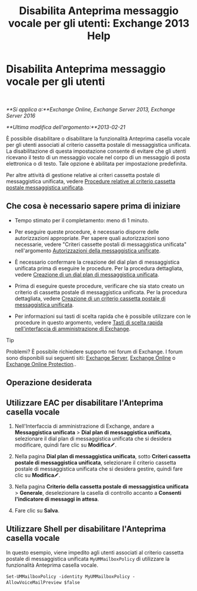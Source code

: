 ﻿---
title: 'Disabilita Anteprima messaggio vocale per gli utenti: Exchange 2013 Help'
TOCTitle: Disabilita Anteprima messaggio vocale per gli utenti
ms:assetid: 362fed13-3a9c-4111-bfa4-8c45ab6a3a01
ms:mtpsurl: https://technet.microsoft.com/it-it/library/Dd335199(v=EXCHG.150)
ms:contentKeyID: 51407351
ms.date: 05/22/2018
mtps_version: v=EXCHG.150
ms.translationtype: MT
---

# Disabilita Anteprima messaggio vocale per gli utenti

 

_**Si applica a:**Exchange Online, Exchange Server 2013, Exchange Server 2016_

_**Ultima modifica dell'argomento:**2013-02-21_

È possibile disabilitare o disabilitare la funzionalità Anteprima casella vocale per gli utenti associati al criterio cassetta postale di messaggistica unificata. La disabilitazione di questa impostazione consente di evitare che gli utenti ricevano il testo di un messaggio vocale nel corpo di un messaggio di posta elettronica o di testo. Tale opzione è abilitata per impostazione predefinita.

Per altre attività di gestione relative ai criteri cassetta postale di messaggistica unificata, vedere [Procedure relative al criterio cassetta postale messaggistica unificata](um-mailbox-policy-procedures-exchange-2013-help.md).

## Che cosa è necessario sapere prima di iniziare

  - Tempo stimato per il completamento: meno di 1 minuto.

  - Per eseguire queste procedure, è necessario disporre delle autorizzazioni appropriate. Per sapere quali autorizzazioni sono necessarie, vedere "Criteri cassette postali di messaggistica unificata" nell'argomento [Autorizzazioni della messaggistica unificate](unified-messaging-permissions-exchange-2013-help.md).

  - È necessario confermare la creazione del dial plan di messaggistica unificata prima di eseguire le procedure. Per la procedura dettagliata, vedere [Creazione di un dial plan di messaggistica unificata](create-a-um-dial-plan-exchange-2013-help.md).

  - Prima di eseguire queste procedure, verificare che sia stato creato un criterio di cassetta postale di messaggistica unificata. Per la procedura dettagliata, vedere [Creazione di un criterio cassetta postale di messaggistica unificata](create-a-um-mailbox-policy-exchange-2013-help.md).

  - Per informazioni sui tasti di scelta rapida che è possibile utilizzare con le procedure in questo argomento, vedere [Tasti di scelta rapida nell'interfaccia di amministrazione di Exchange](keyboard-shortcuts-in-the-exchange-admin-center-exchange-online-protection-help.md).


> [!TIP]
> Problemi? È possibile richiedere supporto nei forum di Exchange. I forum sono disponibili sui seguenti siti: <A href="https://go.microsoft.com/fwlink/p/?linkid=60612">Exchange Server</A>, <A href="https://go.microsoft.com/fwlink/p/?linkid=267542">Exchange Online</A> o <A href="https://go.microsoft.com/fwlink/p/?linkid=285351">Exchange Online Protection</A>..



## Operazione desiderata

## Utilizzare EAC per disabilitare l'Anteprima casella vocale

1.  Nell'Interfaccia di amministrazione di Exchange, andare a **Messaggistica unificata** \> **Dial plan di messaggistica unificata**, selezionare il dial plan di messaggistica unificata che si desidera modificare, quindi fare clic su **Modifica**![Icona Modifica](images/JJ218640.6f53ccb2-1f13-4c02-bea0-30690e6ea71d(EXCHG.150).gif "Icona Modifica").

2.  Nella pagina **Dial plan di messaggistica unificata**, sotto **Criteri cassetta postale di messaggistica unificata**, selezionare il criterio cassetta postale di messaggistica unificata che si desidera gestire, quindi fare clic su **Modifica**![Icona Modifica](images/JJ218640.6f53ccb2-1f13-4c02-bea0-30690e6ea71d(EXCHG.150).gif "Icona Modifica").

3.  Nella pagina **Criterio della cassetta postale di messaggistica unificata** \> **Generale**, deselezionare la casella di controllo accanto a **Consenti l'indicatore di messaggi in attesa**.

4.  Fare clic su **Salva**.

## Utilizzare Shell per disabilitare l'Anteprima casella vocale

In questo esempio, viene impedito agli utenti associati al criterio cassetta postale di messaggistica unificata `MyUMMailboxPolicy` di utilizzare la funzionalità Anteprima casella vocale.

    Set-UMMailboxPolicy -identity MyUMMailboxPolicy - AllowVoiceMailPreview $false

